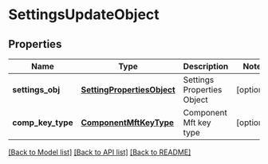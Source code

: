 # SettingsUpdateObject

## Properties
Name | Type | Description | Notes
------------ | ------------- | ------------- | -------------
**settings_obj** | [**SettingPropertiesObject**](SettingPropertiesObject.md) | Settings Properties Object | [optional] 
**comp_key_type** | [**ComponentMftKeyType**](ComponentMftKeyType.md) | Component Mft key type | [optional] 

[[Back to Model list]](../README.md#documentation-for-models) [[Back to API list]](../README.md#documentation-for-api-endpoints) [[Back to README]](../README.md)


